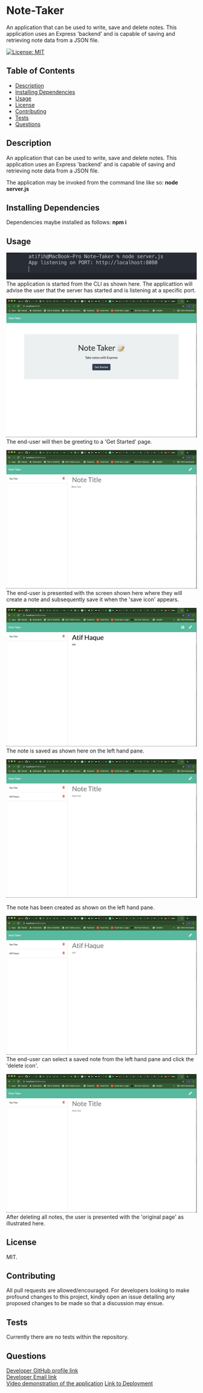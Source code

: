# Note-Taker
An application that can be used to write, save and delete notes. This application uses an Express 'backend' and is capable of saving and retrieving note data from a JSON file.

[![License: MIT](https://img.shields.io/badge/License-MIT-yellow.svg)](https://opensource.org/licenses/MIT)

## Table of Contents
  * [Description](#description)
  * [Installing Dependencies](#installing-dependencies)
  * [Usage](#usage)
  * [License](#license)
  * [Contributing](#contributing)
  * [Tests](#tests)
  * [Questions](#questions)

## Description
An application that can be used to write, save and delete notes. This application uses an Express 'backend' and is capable of saving and retrieving note data from a JSON file.

The application may be invoked from the command line like so:
**node server.js**

## Installing Dependencies
 Dependencies maybe installed as follows:
 **npm i**

## Usage
  
![](images/image1.png)
The application is started from the CLI as shown here. The applicattion will advise the user that the server has started and is listening at a specific port.

![](images/image2.png)
The end-user will then be greeting to a 'Get Started' page.



![](images/image3.png)
The end-user is presented with the screen shown here where they will create a note and subsequently save it when the 'save icon' appears.

![](images/image4.png)
The note is saved as shown here on the left hand pane.

![](images/image5.png)

The note has been created as shown on the left hand pane.

![](images/image6.png)
The end-user can select a saved note from the left hand pane and click the 'delete icon'.

![](images/image7.png)
After deleting all notes, the user is presented with the 'original page' as illustrated here.

## License
MIT.
 
## Contributing
All pull requests are allowed/encouraged. For developers looking to make profound changes to this project, kindly open an issue detailing any proposed changes to be made so that a discussion may ensue.
 
## Tests
Currently there are no  tests within the repository.


## Questions
[Developer GitHub profile link](https://github.com/atifih)  
[Developer Email link](mailto:atif.haque@gmail.com)  
[Video demonstration of the application](https://drive.google.com/file/d/1BysIbrsDYrAItjZLchh4iC7LjzFnQECy/view)
[Link to Deployment](output/sampleTeam.html)

